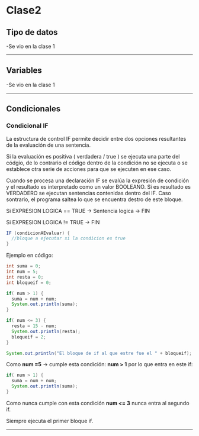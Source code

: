 # Clase2

## Tipo de datos

-Se vio en la clase 1

---

## Variables

-Se vio en la clase 1

---

## Condicionales

### Condicional IF

La estructura de control IF permite decidir entre dos opciones resultantes de la evaluación de una sentencia.

Si la evaluación es positiva ( verdadera / true ) se ejecuta una parte del códgio, de lo contrario el código dentro de la condición no se ejecuta o se establece otra serie de acciones para que se ejecuten en ese caso.

Cuando se procesa una declaración IF se evalúa la expresión de condición y el resultado es interpretado como un valor BOOLEANO. Si es resultado es VERDADERO se ejecutan sentencias contenidas dentro del IF. Caso sontrario, el programa saltea lo que se encuentra destro de este bloque.

Si EXPRESION LOGICA == TRUE  -> Sentencia logica -> FIN

Si EXPRESION LOGICA != TRUE -> FIN


```JAVA
IF (condicionAEvaluar) {
  //bloque a ejecutar si la condicion es true
}
```

Ejemplo en código:
```JAVA
int suma = 0;
int num = 5;
int resta = 0;
int bloqueif = 0;

if( num > 1) {
  suma = num + num;
  System.out.println(suma);
}

if( num <= 3) {
  resta = 15 - num;
  System.out.println(resta);
  bloqueif = 2;
}

System.out.println("El bloque de if al que estre fue el " + bloqueif);
```

Como **num =5** -> cumple esta condición: **num > 1** por lo que entra en este if:
```JAVA
if( num > 1) {
  suma = num + num;
  System.out.println(suma);
}
```

Como nunca cumple con esta condición **num <= 3** nunca entra al segundo if.

Siempre ejecuta el primer bloque if.

---
